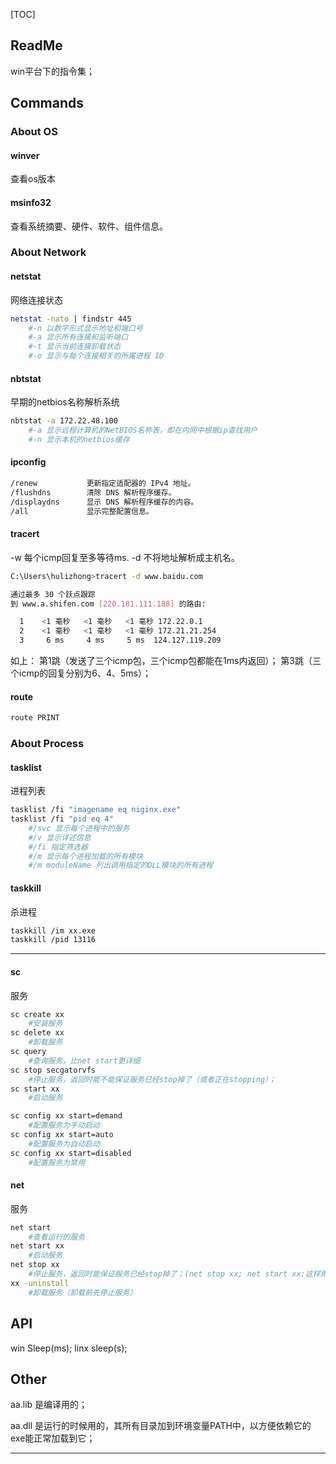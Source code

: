 [TOC]

## ReadMe
win平台下的指令集；

## Commands

### About OS

#### winver

查看os版本



#### msinfo32

查看系统摘要、硬件、软件、组件信息。







### About Network

#### netstat

网络连接状态

```bash
netstat -nato | findstr 445
	#-n 以数字形式显示地址和端口号
	#-a 显示所有连接和监听端口
	#-t 显示当前连接卸载状态
	#-o 显示与每个连接相关的所属进程 ID

```



#### nbtstat

早期的netbios名称解析系统

```bash
nbtstat -a 172.22.48.100
	#-a 显示远程计算机的NetBIOS名称表，即在内网中根据ip查找用户
	#-n 显示本机的netbios缓存
```



#### ipconfig

```bash
/renew           更新指定适配器的 IPv4 地址。
/flushdns        清除 DNS 解析程序缓存。
/displaydns      显示 DNS 解析程序缓存的内容。
/all             显示完整配置信息。
```





#### tracert

-w 每个icmp回复至多等待ms.
-d 不将地址解析成主机名。

```bash
C:\Users\hulizhong>tracert -d www.baidu.com

通过最多 30 个跃点跟踪
到 www.a.shifen.com [220.181.111.188] 的路由:

  1    <1 毫秒   <1 毫秒   <1 毫秒 172.22.0.1
  2    <1 毫秒   <1 毫秒   <1 毫秒 172.21.21.254
  3     6 ms     4 ms     5 ms  124.127.119.209
```

如上：
第1跳（发送了三个icmp包，三个icmp包都能在1ms内返回）；
第3跳（三个icmp的回复分别为6、4、5ms）；



#### route

```bash
route PRINT
```







### About Process

#### tasklist

进程列表

```bash
tasklist /fi "imagename eq niginx.exe"
tasklist /fi "pid eq 4"
	#/svc 显示每个进程中的服务
	#/v 显示详述信息
	#/fi 指定筛选器
	#/m 显示每个进程加载的所有模块
	#/m moduleName 列出调用指定的DLL模块的所有进程
```



#### taskkill

杀进程

```bash
taskkill /im xx.exe
taskkill /pid 13116
```



---

#### sc

服务

```bash
sc create xx
	#安装服务
sc delete xx
	#卸载服务
sc query
	#查询服务，比net start更详细
sc stop secgatorvfs
	#停止服务，返回时能不能保证服务已经stop掉了（或者正在stopping）；
sc start xx
	#启动服务

sc config xx start=demand
	#配置服务为手动启动
sc config xx start=auto
	#配置服务为自动启动
sc config xx start=disabled
	#配置服务为禁用
```



#### net

服务

```bash
net start
	#查看运行的服务
net start xx
	#启动服务
net stop xx
	#停止服务，返回时能保证服务已经stop掉了；(net stop xx; net start xx;这样用于bat中)
xx -uninstall
	#卸载服务（卸载前先停止服务）
```






## API
win Sleep(ms);
linx sleep(s);





## Other

aa.lib 是编译用的；

aa.dll 是运行的时候用的，其所有目录加到环境变量PATH中，以方便依赖它的exe能正常加载到它；

---



